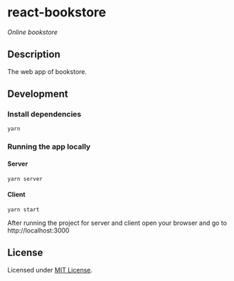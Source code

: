 # react-bookstore
*Online bookstore* 

## Description

The web app of bookstore.

## Development

### Install dependencies
```
yarn
```

### Running the app locally

#### Server
```
yarn server
```

#### Client
```
yarn start
```
After running the project for server and client open your browser and go to http://localhost:3000


## License

Licensed under [MIT License](http://opensource.org/licenses/MIT).

